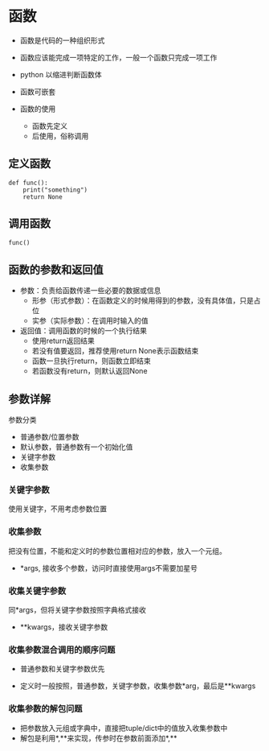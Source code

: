 # 函数

* 函数是代码的一种组织形式

* 函数应该能完成一项特定的工作，一般一个函数只完成一项工作
* python 以缩进判断函数体
* 函数可嵌套
* 函数的使用
  * 函数先定义
  * 后使用，俗称调用

## 定义函数

~~~
def func():
	print("something")
	return None
~~~

## 调用函数

~~~python
func()
~~~

## 函数的参数和返回值

* 参数：负责给函数传递一些必要的数据或信息
  * 形参（形式参数）：在函数定义的时候用得到的参数，没有具体值，只是占位
  * 实参（实际参数）：在调用时输入的值
* 返回值：调用函数的时候的一个执行结果
  * 使用return返回结果
  * 若没有值要返回，推荐使用return None表示函数结束
  * 函数一旦执行return，则函数立即结束
  * 若函数没有return，则默认返回None

## 参数详解

参数分类

* 普通参数/位置参数
* 默认参数，普通参数有一个初始化值
* 关键字参数
* 收集参数

### 关键字参数

使用关键字，不用考虑参数位置

### 收集参数

把没有位置，不能和定义时的参数位置相对应的参数，放入一个元组。

* *args, 接收多个参数，访问时直接使用args不需要加星号

### 收集关键字参数

同*args，但将关键字参数按照字典格式接收

* **kwargs，接收关键字参数

### 收集参数混合调用的顺序问题

* 普通参数和关键字参数优先

* 定义时一般按照，普通参数，关键字参数，收集参数*arg，最后是**kwargs

### 收集参数的解包问题

* 把参数放入元组或字典中，直接把tuple/dict中的值放入收集参数中
* 解包是利用\*,\*\*来实现，传参时在参数前面添加\*,\*\*





